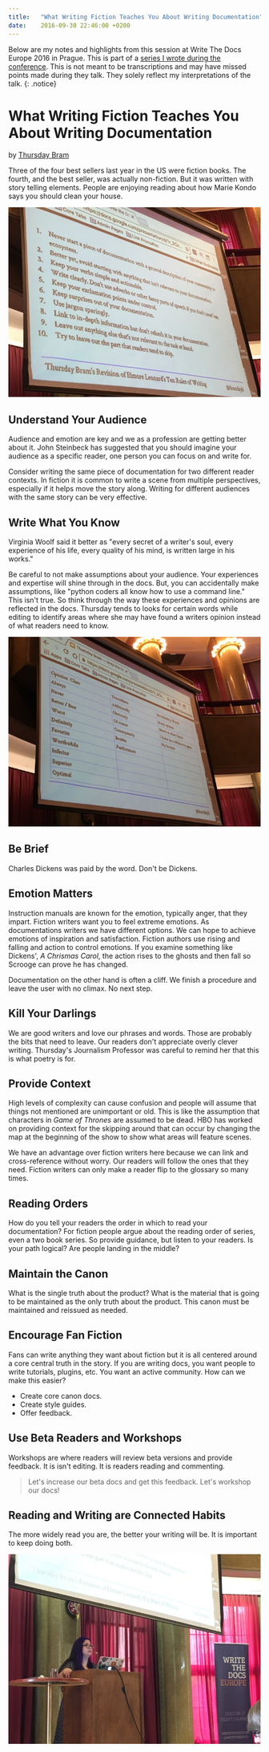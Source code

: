 ```yaml
---
title:   "What Writing Fiction Teaches You About Writing Documentation"
date:    2016-09-30 22:46:00 +0200
---
```


Below are my notes and highlights from this session at Write The Docs
Europe 2016 in Prague.  This is part of a [series I wrote during the
conference](/technology/2016/09/20/wtd.html).  This is not meant to be
transcriptions and may have missed points made during they talk.
They solely reflect my interpretations of the talk.
{: .notice}

# What Writing Fiction Teaches You About Writing Documentation

by [Thursday Bram](https://twitter.com/thursdayb)

Three of the four best sellers last year in the US were fiction books.
The fourth, and the best seller, was actually non-fiction.  But it was
written with story telling elements.  People are enjoying reading about
how Marie Kondo says you should clean your house.

![](/img/2016/WTD/Thursday1.jpg)

## Understand Your Audience

Audience and emotion are key and we as a profession are getting better
about it.  John Steinbeck has suggested that you should imagine your
audience as a specific reader, one person you can focus on and write for.

Consider writing the same piece of documentation for two different
reader contexts.  In fiction it is common to write a scene from multiple
perspectives, especially if it helps move the story along.  Writing for
different audiences with the same story can be very effective.

## Write What You Know

Virginia Woolf said it better as "every secret of a writer's soul,
every experience of his life, every quality of his mind, is written
large in his works."

Be careful to not make assumptions about your audience.  Your experiences
and expertise will shine through in the docs.  But, you can accidentally
make assumptions, like "python coders all know how to use a command line."
This isn't true.  So think through the way these experiences and opinions
are reflected in the docs.  Thursday tends to looks for certain words
while editing to identify areas where she may have found a writers
opinion instead of what readers need to know.

![](/img/2016/WTD/Thursday3.jpg)

## Be Brief

Charles Dickens was paid by the word.  Don't be Dickens.

## Emotion Matters

Instruction manuals are known for the emotion, typically anger,
that they impart.  Fiction writers want you to feel extreme emotions.
As documentations writers we have different options.  We can hope to
achieve emotions of inspiration and satisfaction.  Fiction authors
use rising and falling and action to control emotions. If you examine
something like Dickens', *A Chrismas Carol*, the action rises to the
ghosts and then fall so Scrooge can prove he has changed.

Documentation on the other hand is often a cliff.  We finish a procedure
and leave the user with no climax.  No next step.

## Kill Your Darlings

We are good writers and love our phrases and words.  Those are probably
the bits that need to leave.  Our readers don't appreciate overly clever
writing.  Thursday's Journalism Professor was careful to remind her that
this is what poetry is for.

## Provide Context

High levels of complexity can cause confusion and people will assume that
things not mentioned are unimportant or old. This is like the assumption
that characters in *Game of Thrones* are assumed to be dead.  HBO has
worked on providing context for the skipping around that can occur by
changing the map at the beginning of the show to show what areas will
feature scenes.

We have an advantage over fiction writers here because we can link and
cross-reference without worry.  Our readers will follow the ones that
they need.  Fiction writers can only make a reader flip to the glossary
so many times.

## Reading Orders

How do you tell your readers the order in which to read your
documentation?  For fiction people argue about the reading order of
series, even a two book series.  So provide guidance, but listen to your
readers.  Is your path logical?  Are people landing in the middle?

## Maintain the Canon

What is the single truth about the product?  What is the material
that is going to be maintained as the only truth about the product.
This canon must be maintained and reissued as needed.

## Encourage Fan Fiction

Fans can write anything they want about fiction but it is all centered
around a core central truth in the story.  If you are writing docs,
you want people to write tutorials, plugins, etc. You want an active
community.  How can we make this easier?

* Create core canon docs.
* Create style guides.
* Offer feedback.

## Use Beta Readers and Workshops

Workshops are where readers will review beta versions and provide
feedback.  It is isn't editing. It is readers reading and commenting.

> Let's increase our beta docs and get this feedback.  Let's workshop
our docs!

## Reading and Writing are Connected Habits

The more widely read you are, the better your writing will be. It is
important to keep doing both.

![](/img/2016/WTD/Thursday2.jpg)
